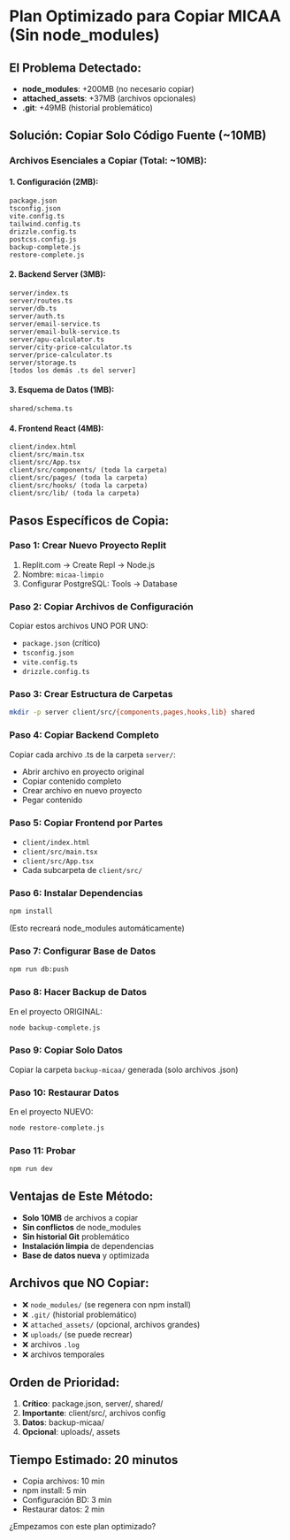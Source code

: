 # Plan Optimizado para Copiar MICAA (Sin node_modules)

## El Problema Detectado:
- **node_modules**: +200MB (no necesario copiar)
- **attached_assets**: +37MB (archivos opcionales)
- **.git**: +49MB (historial problemático)

## Solución: Copiar Solo Código Fuente (~10MB)

### Archivos Esenciales a Copiar (Total: ~10MB):

#### 1. Configuración (2MB):
```
package.json
tsconfig.json
vite.config.ts
tailwind.config.ts
drizzle.config.ts
postcss.config.js
backup-complete.js
restore-complete.js
```

#### 2. Backend Server (3MB):
```
server/index.ts
server/routes.ts
server/db.ts
server/auth.ts
server/email-service.ts
server/email-bulk-service.ts
server/apu-calculator.ts
server/city-price-calculator.ts
server/price-calculator.ts
server/storage.ts
[todos los demás .ts del server]
```

#### 3. Esquema de Datos (1MB):
```
shared/schema.ts
```

#### 4. Frontend React (4MB):
```
client/index.html
client/src/main.tsx
client/src/App.tsx
client/src/components/ (toda la carpeta)
client/src/pages/ (toda la carpeta)
client/src/hooks/ (toda la carpeta)
client/src/lib/ (toda la carpeta)
```

## Pasos Específicos de Copia:

### Paso 1: Crear Nuevo Proyecto Replit
1. Replit.com → Create Repl → Node.js
2. Nombre: `micaa-limpio`
3. Configurar PostgreSQL: Tools → Database

### Paso 2: Copiar Archivos de Configuración
Copiar estos archivos UNO POR UNO:
- `package.json` (crítico)
- `tsconfig.json`
- `vite.config.ts`
- `drizzle.config.ts`

### Paso 3: Crear Estructura de Carpetas
```bash
mkdir -p server client/src/{components,pages,hooks,lib} shared
```

### Paso 4: Copiar Backend Completo
Copiar cada archivo .ts de la carpeta `server/`:
- Abrir archivo en proyecto original
- Copiar contenido completo
- Crear archivo en nuevo proyecto
- Pegar contenido

### Paso 5: Copiar Frontend por Partes
- `client/index.html`
- `client/src/main.tsx`
- `client/src/App.tsx`
- Cada subcarpeta de `client/src/`

### Paso 6: Instalar Dependencias
```bash
npm install
```
(Esto recreará node_modules automáticamente)

### Paso 7: Configurar Base de Datos
```bash
npm run db:push
```

### Paso 8: Hacer Backup de Datos
En el proyecto ORIGINAL:
```bash
node backup-complete.js
```

### Paso 9: Copiar Solo Datos
Copiar la carpeta `backup-micaa/` generada (solo archivos .json)

### Paso 10: Restaurar Datos
En el proyecto NUEVO:
```bash
node restore-complete.js
```

### Paso 11: Probar
```bash
npm run dev
```

## Ventajas de Este Método:
- **Solo 10MB** de archivos a copiar
- **Sin conflictos** de node_modules
- **Sin historial Git** problemático
- **Instalación limpia** de dependencias
- **Base de datos nueva** y optimizada

## Archivos que NO Copiar:
- ❌ `node_modules/` (se regenera con npm install)
- ❌ `.git/` (historial problemático)
- ❌ `attached_assets/` (opcional, archivos grandes)
- ❌ `uploads/` (se puede recrear)
- ❌ archivos `.log`
- ❌ archivos temporales

## Orden de Prioridad:
1. **Crítico**: package.json, server/, shared/
2. **Importante**: client/src/, archivos config
3. **Datos**: backup-micaa/
4. **Opcional**: uploads/, assets

## Tiempo Estimado: 20 minutos
- Copia archivos: 10 min
- npm install: 5 min
- Configuración BD: 3 min
- Restaurar datos: 2 min

¿Empezamos con este plan optimizado?